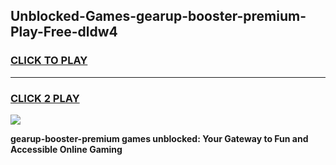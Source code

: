 
## Unblocked-Games-gearup-booster-premium-Play-Free-dldw4
<h3>
<a href="https://premium76.site?title=gearup-booster-premium&ref=09A">CLICK TO PLAY</a></h3>
<hr>

<h3>
<a href="https://premium76.site?title=gearup-booster-premium&ref=09A">CLICK 2 PLAY</a>
  
</h3>

<a href="https://premium76.site?title=gearup-booster-premium&ref=09A"><img src="https://clearcache.store/games.png"></a>


**gearup-booster-premium games unblocked: Your Gateway to Fun and Accessible Online Gaming**
